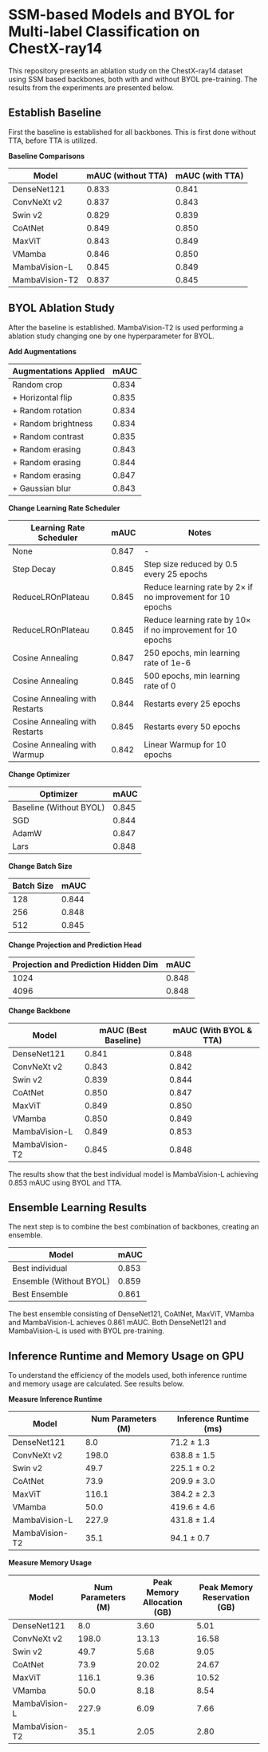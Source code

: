 # SSM-based Models and BYOL for Multi-label Classification on ChestX-ray14

This repository presents an ablation study on the ChestX-ray14 dataset using SSM based backbones, both with and without BYOL pre-training. The results from the experiments are presented below.

## **Establish Baseline**

First the baseline is established for all backbones. This is first done without TTA, before TTA is utilized.

**Baseline Comparisons**

| Model           | mAUC (without TTA) | mAUC (with TTA) |
|-----------------|--------------------|-----------------|
| DenseNet121     | 0.833              | 0.841           |
| ConvNeXt v2     | 0.837              | 0.843           |
| Swin v2         | 0.829              | 0.839           |
| CoAtNet         | 0.849              | 0.850           |
| MaxViT          | 0.843              | 0.849           |
| VMamba          | 0.846              | 0.850           |
| MambaVision-L   | 0.845              | 0.849           |
| MambaVision-T2  | 0.837              | 0.845           |


## **BYOL Ablation Study**

After the baseline is established. MambaVision-T2 is used performing a ablation study changing one by one hyperparameter for BYOL.

**Add Augmentations**

| Augmentations Applied               | mAUC  |
|-------------------------------------|-------|
| Random crop                         | 0.834 |
| + Horizontal flip                   | 0.835 |
| + Random rotation                   | 0.834 |
| + Random brightness                 | 0.834 |
| + Random contrast                   | 0.835 |
| + Random erasing                    | 0.843 |
| + Random erasing                    | 0.844 |
| + Random erasing                    | 0.847 |
| + Gaussian blur                     | 0.843 |


**Change Learning Rate Scheduler**

| Learning Rate Scheduler              | mAUC  | Notes                                                      |
|--------------------------------------|-------|------------------------------------------------------------|
| None                                | 0.847 | -                                                          |
| Step Decay                          | 0.845 | Step size reduced by 0.5 every 25 epochs                   |
| ReduceLROnPlateau                   | 0.845 | Reduce learning rate by 2× if no improvement for 10 epochs |
| ReduceLROnPlateau                   | 0.845 | Reduce learning rate by 10× if no improvement for 10 epochs|
| Cosine Annealing                    | 0.847 | 250 epochs, min learning rate of 1e-6                      |
| Cosine Annealing                    | 0.845 | 500 epochs, min learning rate of 0                         |
| Cosine Annealing with Restarts       | 0.844 | Restarts every 25 epochs                                   |
| Cosine Annealing with Restarts       | 0.845 | Restarts every 50 epochs                                   |
| Cosine Annealing with Warmup         | 0.842 | Linear Warmup for 10 epochs                                |


**Change Optimizer**

| Optimizer               | mAUC  |
|-------------------------|-------|
| Baseline (Without BYOL) | 0.845 |
| SGD                     | 0.844 |
| AdamW                   | 0.847 |
| Lars                    | 0.848 |


**Change Batch Size**

| Batch Size | mAUC  |
|------------|-------|
| 128        | 0.844 |
| 256        | 0.848 |
| 512        | 0.845 |


**Change Projection and Prediction Head**

| Projection and Prediction Hidden Dim | mAUC  |
|--------------------------------------|-------|
| 1024                                 | 0.848 |
| 4096                                 | 0.848 |


**Change Backbone**

| Model                | mAUC (Best Baseline) | mAUC (With BYOL & TTA) |
|----------------------|----------------------|------------------------|
| DenseNet121          | 0.841                | 0.848                  |
| ConvNeXt v2          | 0.843                | 0.842                  |
| Swin v2              | 0.839                | 0.844                  |
| CoAtNet              | 0.850                | 0.847                  |
| MaxViT               | 0.849                | 0.850                  |
| VMamba               | 0.850                | 0.849                  |
| MambaVision-L    | 0.849                | 0.853                  |
| MambaVision-T2       | 0.845                | 0.848                  |


The results show that the best individual model is MambaVision-L achieving 0.853 mAUC using BYOL and TTA.


## **Ensemble Learning Results**

The next step is to combine the best combination of backbones, creating an ensemble.

| Model                      | mAUC  |
|----------------------------|-------|
| Best individual            | 0.853 |
| Ensemble (Without BYOL)    | 0.859 |
| Best Ensemble              | 0.861 |

The best ensemble consisting of DenseNet121, CoAtNet, MaxViT, VMamba and MambaVision-L achieves 0.861 mAUC. Both DenseNet121 and MambaVision-L is used with BYOL pre-training.

## **Inference Runtime and Memory Usage on GPU**

To understand the efficiency of the models used, both inference runtime and memory usage are  calculated. See results below.

**Measure Inference Runtime**

| Model           | Num Parameters (M) | Inference Runtime (ms) |
|-----------------|-------------------|-------------------------|
| DenseNet121     | 8.0               | 71.2 ± 1.3              |
| ConvNeXt v2     | 198.0             | 638.8 ± 1.5             |
| Swin v2         | 49.7              | 225.1 ± 0.2             |
| CoAtNet         | 73.9              | 209.9 ± 3.0             |
| MaxViT          | 116.1             | 384.2 ± 2.3             |
| VMamba          | 50.0              | 419.6 ± 4.6             |
| MambaVision-L   | 227.9             | 431.8 ± 1.4             |
| MambaVision-T2  | 35.1              | 94.1 ± 0.7              |


**Measure Memory Usage**

| Model           | Num Parameters (M) | Peak Memory Allocation (GB) | Peak Memory Reservation (GB) |
|-----------------|-------------------|-----------------------------|-------------------------------|
| DenseNet121     | 8.0               | 3.60                        | 5.01                          |
| ConvNeXt v2     | 198.0             | 13.13                       | 16.58                         |
| Swin v2         | 49.7              | 5.68                        | 9.05                          |
| CoAtNet         | 73.9              | 20.02                       | 24.67                         |
| MaxViT          | 116.1             | 9.36                        | 10.52                         |
| VMamba          | 50.0              | 8.18                        | 8.54                          |
| MambaVision-L   | 227.9             | 6.09                        | 7.66                          |
| MambaVision-T2  | 35.1              | 2.05                        | 2.80                          |